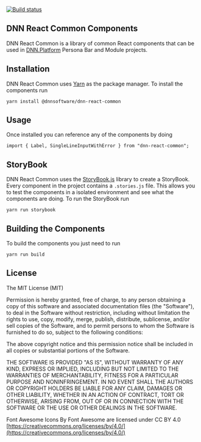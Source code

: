 [![Build status](https://ci.appveyor.com/api/projects/status/er8qc8a7323ctfb1?svg=true)](https://ci.appveyor.com/project/DnnAutomation/dnn-react-common)

## DNN React Common Components
DNN React Common is a library of common React components that can be used in [DNN.Platform](https://github.com/dnnsoftware/Dnn.Platform/) Persona Bar and Module projects.

## Installation
DNN React Common uses [Yarn](https://yarnpkg.com/) as the package manager. To install the components run

```
yarn install @dnnsoftware/dnn-react-common
```
## Usage
Once installed you can reference any of the components by doing
```
import { Label, SingleLineInputWithError } from "dnn-react-common";
```
## StoryBook
DNN React Common uses the [StoryBook.js](https://storybook.js.org/) library to create a StoryBook. Every component in the project contains a ```.stories.js``` file. This allows you to test the components in a isolated environment and see what the components are doing. To run the StoryBook run

```
yarn run storybook
```

## Building the Components
To build the components you just need to run
```
yarn run build
```

## License

The MIT License (MIT)

Permission is hereby granted, free of charge, to any person obtaining a copy of this software and associated documentation files (the "Software"), to deal in the Software without restriction, including without limitation the rights to use, copy, modify, merge, publish, distribute, sublicense, and/or sell copies of the Software, and to permit persons to whom the Software is furnished to do so, subject to the following conditions:

The above copyright notice and this permission notice shall be included in all copies or substantial portions of the Software.

THE SOFTWARE IS PROVIDED "AS IS", WITHOUT WARRANTY OF ANY KIND, EXPRESS OR IMPLIED, INCLUDING BUT NOT LIMITED TO THE WARRANTIES OF MERCHANTABILITY, FITNESS FOR A PARTICULAR PURPOSE AND NONINFRINGEMENT. IN NO EVENT SHALL THE AUTHORS OR COPYRIGHT HOLDERS BE LIABLE FOR ANY CLAIM, DAMAGES OR OTHER LIABILITY, WHETHER IN AN ACTION OF CONTRACT, TORT OR OTHERWISE, ARISING FROM, OUT OF OR IN CONNECTION WITH THE SOFTWARE OR THE USE OR OTHER DEALINGS IN THE SOFTWARE.

Font Awesome Icons By Font Awesome are licensed under CC BY 4.0 [https://creativecommons.org/licenses/by/4.0/](https://creativecommons.org/licenses/by/4.0/)
